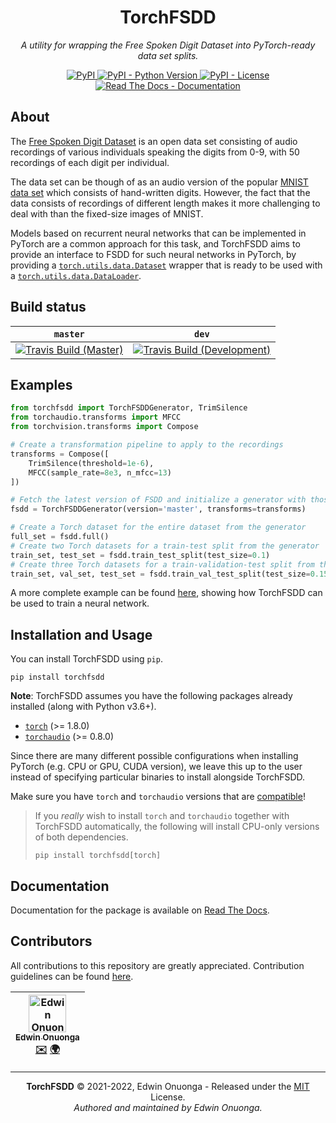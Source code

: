<h1 align="center">
    TorchFSDD
</h1>

<p align="center">
    <em>A utility for wrapping the Free Spoken Digit Dataset into PyTorch-ready data set splits.</em>
</p>

<p align="center">
    <a href="https://pypi.org/project/torchfsdd">
        <img src="https://img.shields.io/pypi/v/torchfsdd?style=flat-square" alt="PyPI"/>
    </a>
    <a href="https://pypi.org/project/torchfsdd">
        <img src="https://img.shields.io/pypi/pyversions/torchfsdd?style=flat-square" alt="PyPI - Python Version"/>
    </a>
    <a href="https://raw.githubusercontent.com/eonu/torchfsdd/master/LICENSE">
        <img src="https://img.shields.io/pypi/l/torchfsdd?style=flat-square" alt="PyPI - License"/>
    </a>
    <a href="https://torch-fsdd.readthedocs.io/en/latest/">
        <img src="https://readthedocs.org/projects/torch-fsdd/badge/?version=latest&style=flat-square" alt="Read The Docs - Documentation">
    </a>
</p>

## About

The [Free Spoken Digit Dataset](https://github.com/Jakobovski/free-spoken-digit-dataset) is an open data set consisting of audio recordings of various individuals speaking the digits from 0-9, with 50 recordings of each digit per individual.

The data set can be though of as an audio version of the popular [MNIST data set](https://en.wikipedia.org/wiki/MNIST_database) which consists of hand-written digits. However, the fact that the data consists of recordings of different length makes it more challenging to deal with than the fixed-size images of MNIST.

Models based on recurrent neural networks that can be implemented in PyTorch are a common approach
for this task, and TorchFSDD aims to provide an interface to FSDD for such neural networks in PyTorch, by providing a [`torch.utils.data.Dataset`](https://pytorch.org/docs/stable/data.html#torch.utils.data.Dataset) wrapper that is ready to be used with a [`torch.utils.data.DataLoader`](https://pytorch.org/docs/stable/data.html#torch.utils.data.DataLoader).

## Build status

| `master` | `dev` |
| -------- | ------|
| [![Travis Build (Master)](https://img.shields.io/travis/com/eonu/torch-fsdd?logo=travis&style=flat-square)](https://travis-ci.com/github/eonu/torch-fsdd) | [![Travis Build (Development)](https://img.shields.io/travis/com/eonu/torch-fsdd/dev?logo=travis&style=flat-square)](https://travis-ci.com/github/eonu/torch-fsdd) |

## Examples

```python
from torchfsdd import TorchFSDDGenerator, TrimSilence
from torchaudio.transforms import MFCC
from torchvision.transforms import Compose

# Create a transformation pipeline to apply to the recordings
transforms = Compose([
    TrimSilence(threshold=1e-6),
    MFCC(sample_rate=8e3, n_mfcc=13)
])

# Fetch the latest version of FSDD and initialize a generator with those files
fsdd = TorchFSDDGenerator(version='master', transforms=transforms)

# Create a Torch dataset for the entire dataset from the generator
full_set = fsdd.full()
# Create two Torch datasets for a train-test split from the generator
train_set, test_set = fsdd.train_test_split(test_size=0.1)
# Create three Torch datasets for a train-validation-test split from the generator
train_set, val_set, test_set = fsdd.train_val_test_split(test_size=0.15, val_size=0.15)
```

A more complete example can be found [here](./notebooks), showing how TorchFSDD can be used to train a neural network.

## Installation and Usage

You can install TorchFSDD using `pip`.

```console
pip install torchfsdd
```

**Note**: TorchFSDD assumes you have the following packages already installed (along with Python v3.6+).

- [`torch`](https://github.com/pytorch/audio) (>= 1.8.0)
- [`torchaudio`](https://github.com/pytorch/pytorch) (>= 0.8.0)

Since there are many different possible configurations when installing PyTorch (e.g. CPU or GPU, CUDA version), we leave this up to the user instead of specifying particular binaries to install alongside TorchFSDD.

Make sure you have `torch` and `torchaudio` versions that are [compatible](https://github.com/pytorch/audio#dependencies)!

> If you _really_ wish to install `torch` and `torchaudio` together with TorchFSDD automatically, the following will install CPU-only versions of both dependencies.
>
> ```console
> pip install torchfsdd[torch]
> ```

## Documentation

Documentation for the package is available on [Read The Docs](https://torchfsdd.readthedocs.io/en/latest).

## Contributors

All contributions to this repository are greatly appreciated. Contribution guidelines can be found [here](/CONTRIBUTING.md).

<table>
	<thead>
		<tr>
			<th align="center">
                <a href="https://github.com/eonu">
                    <img src="https://avatars0.githubusercontent.com/u/24795571?s=460&v=4" alt="Edwin Onuonga" width="60px">
                    <br/><sub><b>Edwin Onuonga</b></sub>
                </a>
                <br/>
                <a href="mailto:ed@eonu.net">✉️</a>
                <a href="https://eonu.net">🌍</a>
			</th>
			<!-- Add more <th></th> blocks for more contributors -->
		</tr>
	</thead>
</table>

---

<p align="center">
  <b>TorchFSDD</b> &copy; 2021-2022, Edwin Onuonga - Released under the <a href="https://opensource.org/licenses/MIT">MIT</a> License.<br/>
  <em>Authored and maintained by Edwin Onuonga.</em>
</p>